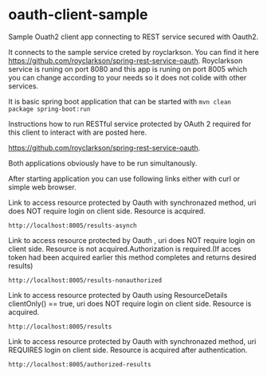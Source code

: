 # oauth-client-sample
Sample Ouath2 client app connecting to REST service secured with Oauth2.


It connects to the sample service creted by royclarkson. You can find it here https://github.com/royclarkson/spring-rest-service-oauth.
Royclarkson service is runing on port 8080 and this app is runing on port 8005 which you can change according to your needs so it does not colide with other services.


It is basic spring boot application that can be started with 
`mvn clean package spring-boot:run`

Instructions how to run RESTful service  protected by OAuth 2 required for this client to interact with are posted here.

https://github.com/royclarkson/spring-rest-service-oauth.



Both applications obviously have to be run simultanously. 

After starting application you can use following links either with curl or simple web browser.
  
Link to access resource protected by Oauth with synchronazed method, uri does NOT require login on client side.
Resource is acquired.

`http://localhost:8005/results-asynch`





Link to access resource protected by Oauth , uri does NOT require login on client side.
Resource is not acquired.Authorization is required.(If acces token had been acquired earlier this method completes and returns desired results)

`http://localhost:8005/results-nonauthorized`






Link to access resource protected by Oauth using ResourceDetails clientOnly() == true, uri does NOT require login on client side.
Resource is acquired.

`http://localhost:8005/results`






Link to access resource protected by Oauth with synchronazed method, uri  REQUIRES login on client side.
Resource is acquired after authentication.

`http://localhost:8005/authorized-results`




